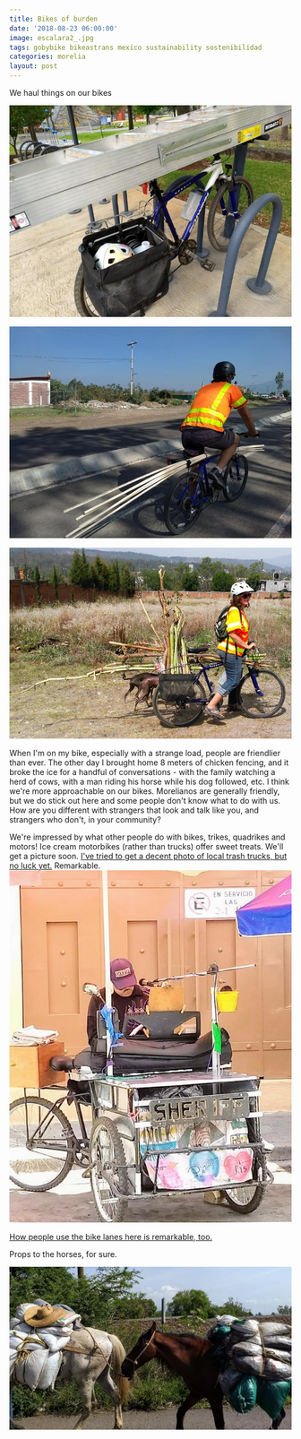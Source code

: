 ```yaml
---
title: Bikes of burden
date: '2018-08-23 06:00:00'
image: escalara2_.jpg
tags: gobybike bikeastrans mexico sustainability sostenibilidad
categories: morelia
layout: post
---
```


We haul things on our bikes

[![](/images/escalara_.jpg)](/images/escalara.jpg)

[![](/images/pvcbike_.jpg)](/images/pvcbike.jpg)

[![](/images/biking_bamboo_.jpg)](/images/biking_bamboo.jpg)

When I'm on my bike, especially with a strange load, people are friendlier than ever. The other day I brought home 8 meters of chicken fencing, and it broke the ice for a handful of conversations - with the family watching a herd of cows, with a man riding his horse while his dog followed, etc. I think we're more approachable on our bikes. Morelianos are generally friendly, but we do stick out here and some people don't know what to do with us. How are you different with strangers that look and talk like you, and strangers who don't, in your community?

We're impressed by what other people do with bikes, trikes, quadrikes and motors! Ice cream motorbikes (rather than trucks) offer sweet treats. We'll get a picture soon. [I've tried to get a decent photo of local trash trucks, but no luck yet.](http://reverdecer.annalisagross.com/2018/09/19/door-to-door-sales/) Remarkable.
[![](/images/bike_band_.jpg)](/images/bike_band.jpg)

[How people use the bike lanes here is remarkable, too.](http://reverdecer.annalisagross.com/2018/09/06/bike-paths/)

Props to the horses, for sure.

[![](/images/horses_.jpg)](/images/horses.jpg)